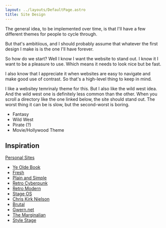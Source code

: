 ```yaml
---
layout: ../layouts/DefaultPage.astro
title: Site Design
---
```


The general idea, to be implemented over time, is that I'll have a few different themes for people to cycle through.

But that's ambitiious, and I should probably assume that whatever the first design I make is is the one I'll have forever.

So how do we start? Well I know I want the website to stand out. I know it I want to be a pleasure to use. Which means it needs to look nice but be fast.

I also know that I appreciate it when websites are easy to navigate and make good use of contrast. So that's a high-level thing to keep in mind.

I like a websitey temrinaly theme for this. But I also like the wild west idea. And the wild west one is definitely less common than the other. When you scroll a directory like the one linked below, the site should stand out. The worst thing it can be is slow, but the second-worst is boring.

- Fantasy
- Wild West
- Pirate (?)
- Movie/Hollywood Theme

## Inspiration

[Personal Sites](https://personalsit.es)

- [Ye Olde Book](https://stylestage.dev/styles/ye-olde-book/)
- [Fresh](https://stylestage.dev/styles/fresh/)
- [Plain and Simple](https://stylestage.dev/styles/plainnsimple/)
- [Retro Cyberpunk](https://stylestage.dev/styles/retro-cyberpunk/)
- [Retro Modern](https://stylestage.dev/styles/retro-modern/)
- [Stage OS](https://stylestage.dev/styles/stageos/)
- [Chris Kirk Nielson](https://chriskirknielsen.com)
- [Brutal](https://brutal.elian.codes)
- [Gwern.net](https://gwern.net)
- [The Marginalian](https://www.themarginalian.org)
- [Style Stage](https://stylestage.dev/styles/manual/)
